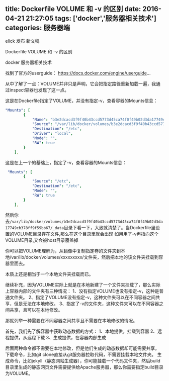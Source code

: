 title: Dockerfile VOLUME 和 -v 的区别
date: 2016-04-21 21:27:05
tags: ['docker','服务器相关技术']
categories: 服务器端
---


elick     发布    新文稿         
    
Dockerfile VOLUME 和 -v 的区别

docker 服务器相关技术

找到了官方的userguide： https://docs.docker.com/engine/userguide...

从中了解了一点：VOLUME并非只是声明，它会把指定路径重新加载一遍，我通过inspect容器也发现了这一点。

这是在Dockerfile指定了VOLUME，并没有指定-v，查看容器的Mounts信息：
```yml
"Mounts": [
        {
            "Name": "b3e2dcacd3f9f40b43ccd5773d45ca74f0f49b02d3da17749cb378ff9f59bb67",
            "Source": "/var/lib/docker/volumes/b3e2dcacd3f9f40b43ccd5773d45ca74f0f49b02d3da17749cb378ff9f59bb67/_data",
            "Destination": "/etc",
            "Driver": "local",
            "Mode": "",
            "RW": true
        }
    ],
```
这是在上一个的基础上，指定了-v，查看容器的Mounts信息：

```yml
 "Mounts": [
        {
            "Source": "/etc",
            "Destination": "/etc",
            "Mode": "",
            "RW": true
        }
    ],
```

然后你去`/var/lib/docker/volumes/b3e2dcacd3f9f40b43ccd5773d45ca74f0f49b02d3da17749cb378ff9f59bb67/_data`目录下看一下，大致就清楚了。当Dockerfile里设置的VOLUME目录存在文件,那么在这个目录里就会出现 如用用了-v再指向这个VOLUME目录,又会被host目录覆盖掉

你可以把VOLUME理解为，从镜像中复制指定卷的文件夹到本地/var/lib/docker/volumes/xxxxxxxxx/文件夹，然后把本地的该文件夹挂载到容器里面去。

本质上还是相当于一个本地文件夹挂载而已。

继续补充，因为VOLUME实际上就是在本地新建了一个文件夹挂载了，那么实际上容器内部的文件夹有三种情况： 
1、没有指定VOLUME也没有指定-v，这种是普通文件夹。 
2、指定了VOLUME没有指定-v，这种文件夹可以在不同容器之间共享，但是无法在本地修改。 
3、指定了-v的文件夹，这种文件夹可以在不同容器之间共享，且可以在本地修改。

那就列举一种需要在不同容器之间共享且不需要在本地修改的情况。

首先，我们先了解容器中获取动态数据的方式： 
1、本地提供，挂载到容器 
2、远程提供，从远程下载 
3、生成提供，在容器内部生成

后面两种命令都不需要在本地修改，但是他们生成的动态数据却可能需要共享。 
下载命令，比如git clone直接从git服务器拉取代码，不需要挂载本地文件夹。 
生成命令，比如jekyll（静态网站生成器），你可能挂载一个代码文件夹，然后build目录里生成的静态网页文件需要提供给Apache服务器，那么你需要指定build目录为VOLUME。

